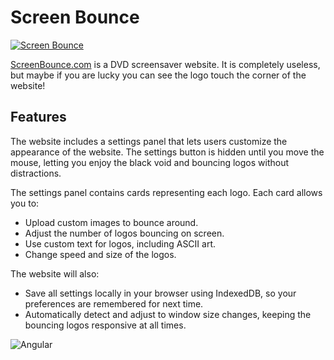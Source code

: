 # Screen Bounce
[![Screen Bounce](https://i.imgur.com/0dp4PK3.gif)](https://screenbounce.com)

[ScreenBounce.com](https://screenbounce.com/) is a DVD screensaver website. It is completely useless, but maybe if you are lucky you can see the logo touch the corner of the website!

## Features
The website includes a settings panel that lets users customize the appearance of the website. The settings button is hidden until you move the mouse, letting you enjoy the black void and bouncing logos without distractions.

The settings panel contains cards representing each logo. Each card allows you to:
- Upload custom images to bounce around.
- Adjust the number of logos bouncing on screen.
- Use custom text for logos, including ASCII art.
- Change speed and size of the logos.

The website will also:
- Save all settings locally in your browser using IndexedDB, so your preferences are remembered for next time.
- Automatically detect and adjust to window size changes, keeping the bouncing logos responsive at all times.

![Angular](https://img.shields.io/badge/angular-%23DD0031.svg?style=for-the-badge&logo=angular&logoColor=white)
